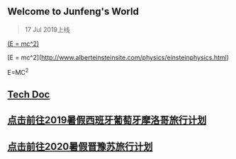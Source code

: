 ## Welcome to Junfeng's World   
> 17 Jul 2019上线


[\(E = mc^2\)](http://www.alberteinsteinsite.com/physics/einsteinphysics.html)

\[E = mc^2]\(http://www.alberteinsteinsite.com/physics/einsteinphysics.html)

E=MC<sup>2</sup>

## [Tech Doc](https://keeperlu.github.io/TechDoc/list.html)

## [点击前往2019暑假西班牙葡萄牙摩洛哥旅行计划](https://keeperlu.github.io/spm.html)

## [点击前往2020暑假晋豫苏旅行计划](https://keeperlu.github.io/2020Travel/summer2020.html)

